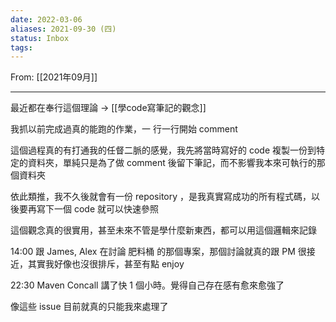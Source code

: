 ```yaml
---
date: 2022-03-06
aliases: 2021-09-30 (四)
status: Inbox
tags:
---
```


From: [[2021年09月]]

---

最近都在奉行這個理論 → [[學code寫筆記的觀念]]

我抓以前完成過真的能跑的作業，一 行一行開始 comment 

這個過程真的有打通我的任督二脈的感覺，我先將當時寫好的 code 複製一份到特定的資料夾，單純只是為了做 comment 後留下筆記，而不影響我本來可執行的那個資料夾

依此類推，我不久後就會有一份 repository ，是我真實寫成功的所有程式碼，以後要再寫下一個 code 就可以快速參照

這個觀念真的很實用，甚至未來不管是學什麼新東西，都可以用這個邏輯來記錄

14:00 跟 James, Alex 在討論 肥料桶 的那個專案，那個討論就真的跟 PM 很接近，其實我好像也沒很排斥，甚至有點 enjoy

22:30 Maven Concall 講了快 1 個小時。覺得自己存在感有愈來愈強了

像這些 issue 目前就真的只能我來處理了
